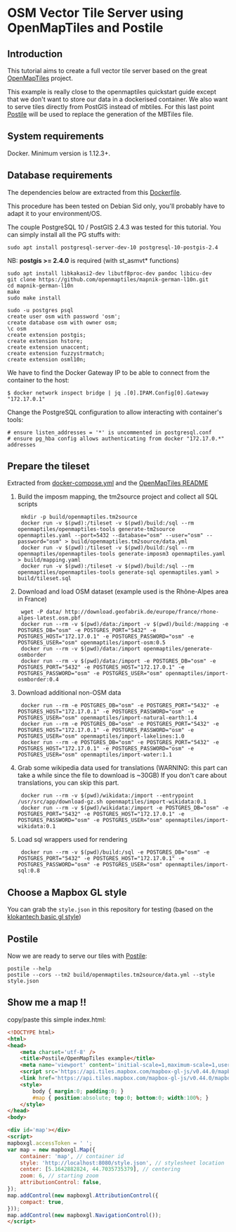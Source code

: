 # OSM Vector Tile Server using OpenMapTiles and Postile

## Introduction

This tutorial aims to create a full vector tile server based on the great 
[OpenMapTiles](https://github.com/openmaptiles/openmaptiles) project.

This example is really close to the openmaptiles quickstart guide except that we don't want 
to store our data in a dockerised container. We also want to serve tiles directly 
from PostGIS instead of mbtiles. For this last point [Postile](https://github.com/oslandia/postile)
will be used to replace the generation of the MBTiles file.

## System requirements 

Docker. Minimum version is 1.12.3+.

## Database requirements

The dependencies below are extracted from this [Dockerfile](https://github.com/openmaptiles/postgis/blob/master/Dockerfile).

This procedure has been tested on Debian Sid only, you'll probably have to adapt it to your environment/OS. 

The couple PostgreSQL 10 / PostGIS 2.4.3 was tested for this tutorial.
You can simply install all the PG stuffs with: 

    sudo apt install postgresql-server-dev-10 postgresql-10-postgis-2.4

NB: **postgis >= 2.4.0** is required (with st_asmvt* functions)
    
    sudo apt install libkakasi2-dev libutf8proc-dev pandoc libicu-dev
    git clone https://github.com/openmaptiles/mapnik-german-l10n.git
    cd mapnik-german-l10n 
    make
    sudo make install

    sudo -u postgres psql 
    create user osm with password 'osm';
    create database osm with owner osm;
    \c osm 
    create extension postgis;
    create extension hstore;
    create extension unaccent;
    create extension fuzzystrmatch;
    create extension osml10n;

We have to find the Docker Gateway IP to be able to connect from the container to the host:

    $ docker network inspect bridge | jq .[0].IPAM.Config[0].Gateway
    "172.17.0.1"

Change the PostgreSQL configuration to allow interacting with container's tools:

    # ensure listen_addresses = '*' is uncommented in postgresql.conf
    # ensure pg_hba config allows authenticating from docker "172.17.0.*" addresses 

## Prepare the tileset

Extracted from [docker-compose.yml](https://github.com/openmaptiles/openmaptiles/blob/master/docker-compose.yml) 
and the [OpenMapTiles README](https://github.com/openmaptiles/openmaptiles) 

1. Build the imposm mapping, the tm2source project and collect all SQL scripts

        mkdir -p build/openmaptiles.tm2source
        docker run -v $(pwd):/tileset -v $(pwd)/build:/sql --rm openmaptiles/openmaptiles-tools generate-tm2source openmaptiles.yaml --port=5432 --database="osm" --user="osm" --password="osm" > build/openmaptiles.tm2source/data.yml
        docker run -v $(pwd):/tileset -v $(pwd)/build:/sql --rm openmaptiles/openmaptiles-tools generate-imposm3 openmaptiles.yaml > build/mapping.yaml
        docker run -v $(pwd):/tileset -v $(pwd)/build:/sql --rm openmaptiles/openmaptiles-tools generate-sql openmaptiles.yaml > build/tileset.sql

2. Download and load OSM dataset (example used is the Rhône-Alpes area in France)
   
        wget -P data/ http://download.geofabrik.de/europe/france/rhone-alpes-latest.osm.pbf
        docker run --rm -v $(pwd)/data:/import -v $(pwd)/build:/mapping -e POSTGRES_DB="osm" -e POSTGRES_PORT="5432" -e POSTGRES_HOST="172.17.0.1" -e POSTGRES_PASSWORD="osm" -e POSTGRES_USER="osm" openmaptiles/import-osm:0.5
        docker run --rm -v $(pwd)/data:/import openmaptiles/generate-osmborder
        docker run --rm -v $(pwd)/data:/import -e POSTGRES_DB="osm" -e POSTGRES_PORT="5432" -e POSTGRES_HOST="172.17.0.1" -e POSTGRES_PASSWORD="osm" -e POSTGRES_USER="osm" openmaptiles/import-osmborder:0.4

3. Download additional non-OSM data

        docker run --rm -e POSTGRES_DB="osm" -e POSTGRES_PORT="5432" -e POSTGRES_HOST="172.17.0.1" -e POSTGRES_PASSWORD="osm" -e POSTGRES_USER="osm" openmaptiles/import-natural-earth:1.4
        docker run --rm -e POSTGRES_DB="osm" -e POSTGRES_PORT="5432" -e POSTGRES_HOST="172.17.0.1" -e POSTGRES_PASSWORD="osm" -e POSTGRES_USER="osm" openmaptiles/import-lakelines:1.0
        docker run --rm -e POSTGRES_DB="osm" -e POSTGRES_PORT="5432" -e POSTGRES_HOST="172.17.0.1" -e POSTGRES_PASSWORD="osm" -e POSTGRES_USER="osm" openmaptiles/import-water:1.1

4. Grab some wikipedia data used for translations (WARNING: this part can take a while since the file to download is ~30GB)
   If you don't care about translations, you can skip this part.

        docker run --rm -v $(pwd)/wikidata:/import --entrypoint /usr/src/app/download-gz.sh openmaptiles/import-wikidata:0.1
        docker run --rm -v $(pwd)/wikidata:/import -e POSTGRES_DB="osm" -e POSTGRES_PORT="5432" -e POSTGRES_HOST="172.17.0.1" -e POSTGRES_PASSWORD="osm" -e POSTGRES_USER="osm" openmaptiles/import-wikidata:0.1

5. Load sql wrappers used for rendering
   
        docker run --rm -v $(pwd)/build:/sql -e POSTGRES_DB="osm" -e POSTGRES_PORT="5432" -e POSTGRES_HOST="172.17.0.1" -e POSTGRES_PASSWORD="osm" -e POSTGRES_USER="osm" openmaptiles/import-sql:0.8

## Choose a Mapbox GL style

You can grab the `style.json` in this repository for testing 
(based on the [klokantech basic gl style](https://github.com/openmaptiles/klokantech-basic-gl-style))  

## Postile

Now we are ready to serve our tiles with [Postile](https://github.com/oslandia/postile): 

    postile --help
    postile --cors --tm2 build/openmaptiles.tm2source/data.yml --style style.json 

## Show me a map !!

copy/paste this simple index.html: 

```html
<!DOCTYPE html>
<html>
<head>
    <meta charset='utf-8' />
    <title>Postile/OpenMapTiles example</title>
    <meta name='viewport' content='initial-scale=1,maximum-scale=1,user-scalable=no' />
    <script src='https://api.tiles.mapbox.com/mapbox-gl-js/v0.44.0/mapbox-gl.js'></script>
    <link href='https://api.tiles.mapbox.com/mapbox-gl-js/v0.44.0/mapbox-gl.css' rel='stylesheet' />
    <style>
        body { margin:0; padding:0; }
        #map { position:absolute; top:0; bottom:0; width:100%; }
    </style>
</head>
<body>

<div id='map'></div>
<script>
mapboxgl.accessToken = ' ';
var map = new mapboxgl.Map({
    container: 'map', // container id
    style: 'http://localhost:8080/style.json', // stylesheet location
    center: [5.1642882824, 44.7035735379], // centering
    zoom: 6, // starting zoom
    attributionControl: false,
});
map.addControl(new mapboxgl.AttributionControl({
    compact: true,
}));
map.addControl(new mapboxgl.NavigationControl());
</script>
```
